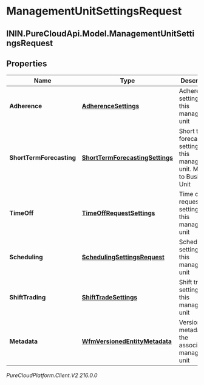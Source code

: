 # ManagementUnitSettingsRequest

## ININ.PureCloudApi.Model.ManagementUnitSettingsRequest

## Properties

|Name | Type | Description | Notes|
|------------ | ------------- | ------------- | -------------|
| **Adherence** | [**AdherenceSettings**](AdherenceSettings) | Adherence settings for this management unit | [optional] |
| **ShortTermForecasting** | [**ShortTermForecastingSettings**](ShortTermForecastingSettings) | Short term forecasting settings for this management unit.  Moving to Business Unit | [optional] |
| **TimeOff** | [**TimeOffRequestSettings**](TimeOffRequestSettings) | Time off request settings for this management unit | [optional] |
| **Scheduling** | [**SchedulingSettingsRequest**](SchedulingSettingsRequest) | Scheduling settings for this management unit | [optional] |
| **ShiftTrading** | [**ShiftTradeSettings**](ShiftTradeSettings) | Shift trade settings for this management unit | [optional] |
| **Metadata** | [**WfmVersionedEntityMetadata**](WfmVersionedEntityMetadata) | Version info metadata for the associated management unit | |



_PureCloudPlatform.Client.V2 216.0.0_
